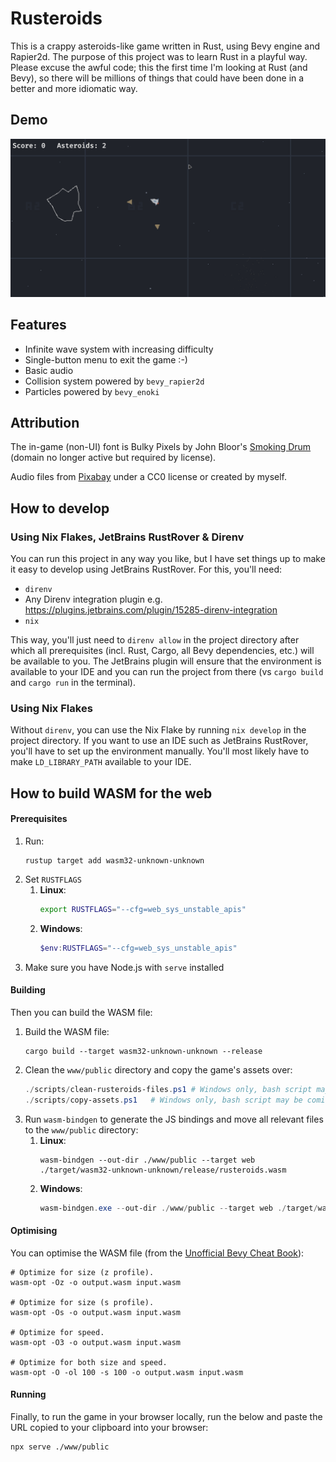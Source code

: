 # Rusteroids

This is a crappy asteroids-like game written in Rust, using Bevy engine and Rapier2d. The purpose of this project was to
learn Rust in a playful way. Please excuse the awful code; this the first time I'm looking at Rust (and Bevy), so there
will be millions of things that could have been done in a better and more idiomatic way.

## Demo

![Demo GIF](assets/ignore/demo.gif)

## Features

- Infinite wave system with increasing difficulty
- Single-button menu to exit the game :-)
- Basic audio
- Collision system powered by `bevy_rapier2d`
- Particles powered by `bevy_enoki`

## Attribution

The in-game (non-UI) font is Bulky Pixels by John Bloor's [Smoking Drum ](http://www.smokingdrum.com) (domain no longer
active but required by license).

Audio files from [Pixabay](https://pixabay.com) under a CC0 license or created by myself.

## How to develop

### Using Nix Flakes, JetBrains RustRover & Direnv

You can run this project in any way you like, but I have set things up to make it easy to develop using JetBrains
RustRover. For this, you'll need:

- `direnv`
- Any Direnv integration plugin e.g. https://plugins.jetbrains.com/plugin/15285-direnv-integration
- `nix`

This way, you'll just need to `direnv allow` in the project directory after which all prerequisites (incl. Rust, Cargo,
all Bevy dependencies, etc.) will be available to you. The JetBrains plugin will ensure that the environment is
available to your IDE and you can run the project from there (vs `cargo build` and `cargo run` in the terminal).

### Using Nix Flakes

Without `direnv`, you can use the Nix Flake by running `nix develop` in the project directory. If you want to use an IDE
such as JetBrains RustRover, you'll have to set up the environment manually. You'll most likely have to make
`LD_LIBRARY_PATH` available to your IDE.

## How to build WASM for the web

#### Prerequisites

1. Run:
   ```shell
   rustup target add wasm32-unknown-unknown
   ```
2. Set `RUSTFLAGS`
    1. **Linux**:
       ```bash
       export RUSTFLAGS="--cfg=web_sys_unstable_apis"
       ```
    2. **Windows**:
       ```powershell
       $env:RUSTFLAGS="--cfg=web_sys_unstable_apis"
       ```
3. Make sure you have Node.js with `serve` installed

#### Building

Then you can build the WASM file:

1. Build the WASM file:
   ```shell
   cargo build --target wasm32-unknown-unknown --release
   ```
2. Clean the `www/public` directory and copy the game's assets over:
   ```powershell
   ./scripts/clean-rusteroids-files.ps1 # Windows only, bash script may be coming later
   ./scripts/copy-assets.ps1   # Windows only, bash script may be coming later
   ```
3. Run `wasm-bindgen` to generate the JS bindings and move all relevant files to the `www/public` directory:
    1. **Linux**:
       ```shell
       wasm-bindgen --out-dir ./www/public --target web ./target/wasm32-unknown-unknown/release/rusteroids.wasm
       ```
    2. **Windows**:
       ```powershell
       wasm-bindgen.exe --out-dir ./www/public --target web ./target/wasm32-unknown-unknown/release/rusteroids.wasm
       ```

#### Optimising

You can optimise the WASM file (from the
[Unofficial Bevy Cheat Book](https://bevy-cheatbook.github.io/platforms/wasm/size-opt.html)):

   ```shell
   # Optimize for size (z profile).
   wasm-opt -Oz -o output.wasm input.wasm
   
   # Optimize for size (s profile).
   wasm-opt -Os -o output.wasm input.wasm
   
   # Optimize for speed.
   wasm-opt -O3 -o output.wasm input.wasm
   
   # Optimize for both size and speed.
   wasm-opt -O -ol 100 -s 100 -o output.wasm input.wasm
   ```

#### Running

Finally, to run the game in your browser locally, run the below and paste the URL copied to your clipboard into your
browser:
```shell
npx serve ./www/public
```